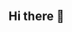## Hi there 👋

<!--
**avadhut-kapurkar/avadhut-kapurkar** is a ✨ _special_ ✨ repository because its `README.md` (this file) appears on your GitHub profile.
<br>
Author-Avadhut kapurkar
 
